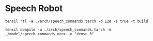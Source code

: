 # Speech Robot

```
tensil rtl -a ./arch/speech_commands.tarch -d 128 -s true -t build
```

```
tensil compile -a ./arch/speech_commands.tarch -m ./model/speech_commands.onnx -o "dense_3"
```